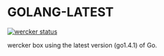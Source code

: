 # GOLANG-LATEST

[![wercker status](https://app.wercker.com/status/b0a61fa44ff4ccf8aac5d42eedd611f3/m "wercker status")](https://app.wercker.com/project/bykey/b0a61fa44ff4ccf8aac5d42eedd611f3)

wercker box using the latest version (go1.4.1) of Go.
